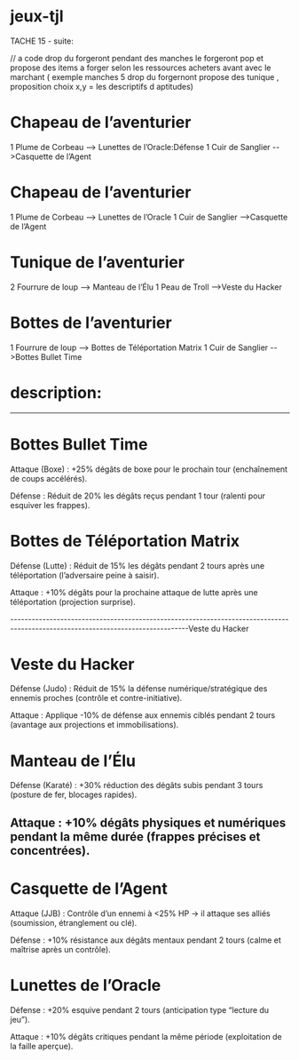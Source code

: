 # jeux-tjl
TACHE 15 - suite:

// a code drop du forgeront pendant des manches le forgeront pop et propose des items a forger selon les ressources acheters avant avec le marchant  ( exemple  manches 5  drop du forgernont propose des tunique , proposition choix x,y = les descriptifs d aptitudes)
# Chapeau de l’aventurier
1 Plume de Corbeau --> Lunettes de l’Oracle:Défense 
1 Cuir de Sanglier -->Casquette de l’Agent 

# Chapeau de l’aventurier
1 Plume de Corbeau --> Lunettes de l’Oracle 
1 Cuir de Sanglier -->Casquette de l’Agent 

# Tunique de l’aventurier
2 Fourrure de loup --> Manteau de l’Élu
1 Peau de Troll -->Veste du Hacker

# Bottes de l’aventurier
1 Fourrure de loup --> Bottes de Téléportation Matrix
1 Cuir de Sanglier -->Bottes Bullet Time 




# description:
-------------------------------------------------------------------------------------------------------------------------------------
# Bottes Bullet Time

Attaque (Boxe) : +25% dégâts de boxe pour le prochain tour (enchaînement de coups accélérés).

Défense : Réduit de 20% les dégâts reçus pendant 1 tour (ralenti pour esquiver les frappes).

# Bottes de Téléportation Matrix

Défense (Lutte) : Réduit de 15% les dégâts pendant 2 tours après une téléportation (l’adversaire peine à saisir).

Attaque : +10% dégâts pour la prochaine attaque de lutte après une téléportation (projection surprise).

--------------------------------------------------------------------------------------------------------------------------------Veste du Hacker
# Veste du Hacker

Défense (Judo) : Réduit de 15% la défense numérique/stratégique des ennemis proches (contrôle et contre-initiative).

Attaque : Applique -10% de défense aux ennemis ciblés pendant 2 tours (avantage aux projections et immobilisations).

# Manteau de l’Élu

Défense (Karaté) : +30% réduction des dégâts subis pendant 3 tours (posture de fer, blocages rapides).

Attaque : +10% dégâts physiques et numériques pendant la même durée (frappes précises et concentrées).
---------------------------------------------------------------------------------------------------------------------------------
# Casquette de l’Agent

Attaque (JJB) : Contrôle d’un ennemi à <25% HP → il attaque ses alliés (soumission, étranglement ou clé).

Défense : +10% résistance aux dégâts mentaux pendant 2 tours (calme et maîtrise après un contrôle).

# Lunettes de l’Oracle

Défense : +20% esquive pendant 2 tours (anticipation type “lecture du jeu”).

Attaque : +10% dégâts critiques pendant la même période (exploitation de la faille aperçue).